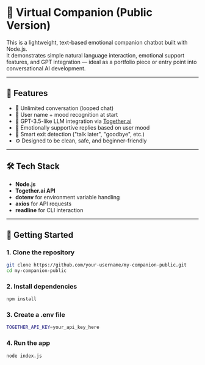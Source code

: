 # 🧠 Virtual Companion (Public Version)

This is a lightweight, text-based emotional companion chatbot built with Node.js.  
It demonstrates simple natural language interaction, emotional support features, and GPT integration — ideal as a portfolio piece or entry point into conversational AI development.

---

## 📌 Features

- 🌸 Unlimited conversation (looped chat)
- 💬 User name + mood recognition at start
- 🧠 GPT-3.5-like LLM integration via [Together.ai](https://together.ai)
- 💖 Emotionally supportive replies based on user mood
- 🧘 Smart exit detection ("talk later", "goodbye", etc.)
- ⚙️ Designed to be clean, safe, and beginner-friendly

---

## 🛠️ Tech Stack

- **Node.js**
- **Together.ai API**
- **dotenv** for environment variable handling
- **axios** for API requests
- **readline** for CLI interaction

---

## 🚀 Getting Started

### 1. Clone the repository

```bash
git clone https://github.com/your-username/my-companion-public.git
cd my-companion-public
```

### 2. Install dependencies

```bash
npm install
```

### 3. Create a .env file

```bash
TOGETHER_API_KEY=your_api_key_here
```

### 4. Run the app

```bash
node index.js
```